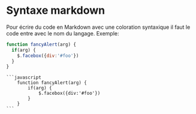 # Syntaxe markdown

Pour écrire du code en Markdown avec une coloration syntaxique il faut le code entre avec le nom du langage.
Exemple: <br>
```javascript
function fancyAlert(arg) {
  if(arg) {
    $.facebox({div:'#foo'})
  }
}
```

    ```javascript
        function fancyAlert(arg) {
            if(arg) {
                $.facebox({div:'#foo'})
            }
        }
    ```